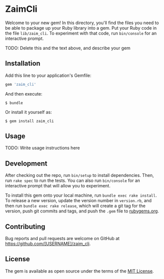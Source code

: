 # ZaimCli

Welcome to your new gem! In this directory, you'll find the files you need to be able to package up your Ruby library into a gem. Put your Ruby code in the file `lib/zaim_cli`. To experiment with that code, run `bin/console` for an interactive prompt.

TODO: Delete this and the text above, and describe your gem

## Installation

Add this line to your application's Gemfile:

```ruby
gem 'zaim_cli'
```

And then execute:

    $ bundle

Or install it yourself as:

    $ gem install zaim_cli

## Usage

TODO: Write usage instructions here

## Development

After checking out the repo, run `bin/setup` to install dependencies. Then, run `rake spec` to run the tests. You can also run `bin/console` for an interactive prompt that will allow you to experiment.

To install this gem onto your local machine, run `bundle exec rake install`. To release a new version, update the version number in `version.rb`, and then run `bundle exec rake release`, which will create a git tag for the version, push git commits and tags, and push the `.gem` file to [rubygems.org](https://rubygems.org).

## Contributing

Bug reports and pull requests are welcome on GitHub at https://github.com/[USERNAME]/zaim_cli.

## License

The gem is available as open source under the terms of the [MIT License](https://opensource.org/licenses/MIT).

